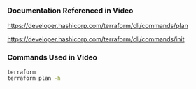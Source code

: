 ### Documentation Referenced in Video

https://developer.hashicorp.com/terraform/cli/commands/plan

https://developer.hashicorp.com/terraform/cli/commands/init

### Commands Used in Video

```sh
terraform
terraform plan -h
```